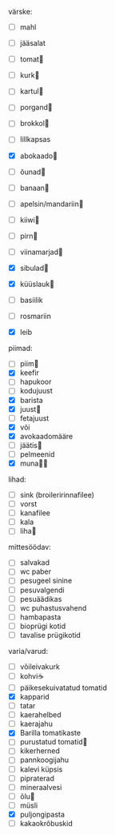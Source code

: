 
värske:
- [ ] mahl
- [ ] jääsalat
- [ ] tomat🍅
- [ ] kurk🥒
- [ ] kartul🥔
- [ ] porgand🥕
- [ ] brokkol🥦
- [ ] lillkapsas
- [x] abokaado🥑
- [ ] õunad🍏
- [ ] banaan🍌
- [ ] apelsin/mandariin🍊
- [ ] kiiwi🥝
- [ ] pirn🍐
- [ ] viinamarjad🍇
- [x] sibulad🧅
- [x] küüslauk🧄
- [ ] basiilik
- [ ] rosmariin

- [x] leib

piimad:
- [ ] piim🥛
- [x] keefir
- [ ] hapukoor
- [ ] kodujuust
- [x] barista
- [x] juust🧀
- [ ] fetajuust
- [x] või
- [x] avokaadomääre
- [ ] jäätis🍦
- [ ] pelmeenid
- [x] muna🐣🥚

lihad:
- [ ] sink (broileririnnafilee)
- [ ] vorst
- [ ] kanafilee
- [ ] kala
- [ ] liha🥩

mittesöödav:
- [ ] salvakad
- [ ] wc paber
- [ ] pesugeel sinine
- [ ] pesuvalgendi
- [ ] pesuäädikas
- [ ] wc puhastusvahend
- [ ] hambapasta
- [ ] bioprügi kotid
- [ ] tavalise prügikotid

varia/varud:
- [ ] võileivakurk
- [ ] kohvi☕️
- [ ] päikesekuivatatud tomatid
- [x] kapparid
- [ ] tatar
- [ ] kaerahelbed
- [ ] kaerajahu
- [x] Barilla tomatikaste
- [ ] purustatud tomatid🥫
- [ ] kikerherned
- [ ] pannkoogijahu
- [ ] kalevi küpsis
- [ ] pipraterad
- [ ] mineraalvesi
- [ ] õlu🍺
- [ ] müsli
- [x] puljongipasta
- [ ] kakaokrôbuskid